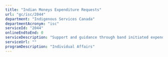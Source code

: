 ```yaml
---
title: "Indian Moneys Expenditure Requests"
url: "gc/isc/2044"
department: "Indigenous Services Canada"
departmentAcronym: "isc"
serviceId: "2044"
onlineEndtoEnd: 0
serviceDescription: "Support and guidance through band initiated expenditure requests of band moneys"
serviceUrl: ""
programDescription: "Individual Affairs"
---
```

